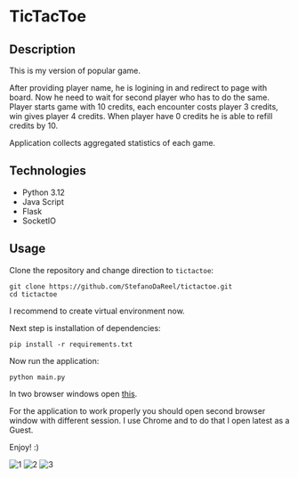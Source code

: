 # TicTacToe

## Description
<p>This is my version of popular game.</p>
<p>After providing player name, he is logining in and redirect to page with board.
Now he need to wait for second player who has to do the same.
Player starts game with 10 credits, each encounter costs player 3 credits, win gives player 4 credits.
When player have 0 credits he is able to refill credits by 10.</p>
<p>Application collects aggregated statistics of each game.</p>

## Technologies
<ul>
<li>Python 3.12</li>
<li>Java Script</li>
<li>Flask</li>
<li>SocketIO</li>
</ul>

## Usage
Clone the repository and change direction to `tictactoe`:
```
git clone https://github.com/StefanoDaReel/tictactoe.git
cd tictactoe
```
<p>I recommend to create virtual environment now.</p>

Next step is installation of dependencies:
```
pip install -r requirements.txt
```
Now run the application:
```
python main.py
```
In two browser windows open [this](http://127.0.0.1:5000/).
<p>For the application to work properly you should open second browser window with different session. I use Chrome and to do that I open latest as a Guest.</p>

<p>Enjoy! :)</p>

![1](https://user-images.githubusercontent.com/68772546/182130441-b62da8da-b541-42cd-b329-d99f51df6101.png)
![2](https://user-images.githubusercontent.com/68772546/182130526-242e23cc-babe-4d64-952b-adab126452f4.png)
![3](https://user-images.githubusercontent.com/68772546/182130551-1ce3d20d-2348-48f3-9d0e-79fc577459db.png)

